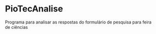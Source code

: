 # PioTecAnalise

Programa para analisar as respostas do formulário de pesquisa para feira de ciências
